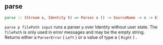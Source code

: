 ## parse

```haskell
parse :: (Stream s, Identity t) => Parsec s () -> SourceName -> s -> Either ParseError a
```

``parse p filePath input`` runs a parser ``p`` over Identity without user state. The ``filePath`` is only used in error messages and may be the empty string. Returns either a ``ParserError`` ( ``Left`` ) or a value of type a ( ``Right`` ) .
